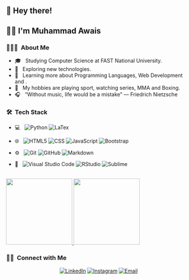 <h2> 👋 Hey there!</h2>

<h2> 💁‍♂️ I'm Muhammad Awais </h2>

<h3> 👨🏻‍💻 &nbsp;About Me </h3>

- 🎓 &nbsp; Studying Computer Science at FAST National University.
- 🤔 &nbsp; Exploring new technologies.
- 🌱 &nbsp; Learning more about Programming Languages, Web Development and .
- 🥋 &nbsp; My hobbies are playing sport, watching series, MMA and Boxing.
- 🎧 &nbsp; “Without music, life would be a mistake” ― Friedrich Nietzsche

<h3> 🛠 &nbsp;Tech Stack</h3>

- 💻 &nbsp;
  ![Python](https://img.shields.io/badge/-Python-333333?style=flat&logo=python)
  ![LaTex](https://img.shields.io/badge/-Tex-333333?style=flat&logo=LaTex)

- 🌐 &nbsp;
  ![HTML5](https://img.shields.io/badge/-HTML5-333333?style=flat&logo=HTML5)
  ![CSS](https://img.shields.io/badge/-CSS-333333?style=flat&logo=CSS3&logoColor=1572B6)
  ![JavaScript](https://img.shields.io/badge/-JavaScript-333333?style=flat&logo=javascript)
  ![Bootstrap](https://img.shields.io/badge/-Bootstrap-333333?style=flat&logo=bootstrap&logoColor=563D7C)

- ⚙️ &nbsp;
  ![Git](https://img.shields.io/badge/-Git-333333?style=flat&logo=git)
  ![GitHub](https://img.shields.io/badge/-GitHub-333333?style=flat&logo=github)
  ![Markdown](https://img.shields.io/badge/-Markdown-333333?style=flat&logo=markdown)
- 🔧 &nbsp;
  ![Visual Studio Code](https://img.shields.io/badge/-Visual%20Studio%20Code-333333?style=flat&logo=visual-studio-code&logoColor=007ACC)
  ![RStudio](https://img.shields.io/badge/-RStudio-333333?style=flat&logo=rstudio)
  ![Sublime](https://img.shields.io/badge/-Sublime-333333?style=flat&logo=eclipse-ide&logoColor=2C2255)

<br/>

<a href="https://github.com/aetooc">
  <img height="180em" src="https://github-readme-stats.vercel.app/api?username=aetooc&theme=buefy&show_icons=true" />
  <img height="180em" src="https://github-readme-stats.vercel.app/api/top-langs/?username=aetooc&theme=buefy&layout=compact" />
</a>

<br/>
<h3> 🤝🏻 &nbsp;Connect with Me </h3>

<p align="center">
<a href="https://www.linkedin.com/in/muhammad-awais-8054201b9/"><img alt="LinkedIn" src="https://img.shields.io/badge/LinkedIn-Muhammad%20Awais-blue?style=flat-square&logo=linkedin"></a>
<a href="https://www.instagram.com/aetooc/"><img alt="Instagram" src="https://img.shields.io/badge/Instagram-aetooc_-blue?style=flat-square&logo=instagram"></a>
<a href="mailto:p200107@pwr.nu.edu.pk"><img alt="Email" src="https://img.shields.io/badge/Muhammad%20Awais-blue?style=flat-square&logo=gmail"></a>
</p>
